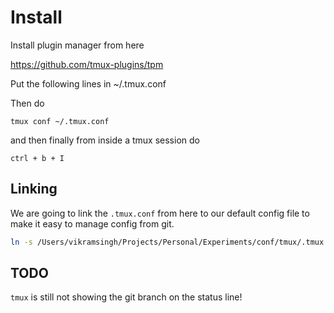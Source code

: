 # Install

Install plugin manager from here

https://github.com/tmux-plugins/tpm

Put the following lines in ~/.tmux.conf

Then do 

```
tmux conf ~/.tmux.conf
```

and then finally from inside a tmux session do

```
ctrl + b + I
```

## Linking

We are going to link the `.tmux.conf` from here to our default config file to make it easy to manage config from git.

```sh
ln -s /Users/vikramsingh/Projects/Personal/Experiments/conf/tmux/.tmux.conf ~/.tmux.conf
```

## TODO

`tmux` is still not showing the git branch on the status line!
